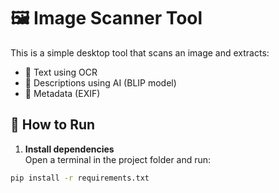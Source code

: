 # 🖼️ Image Scanner Tool

This is a simple desktop tool that scans an image and extracts:
- 📝 Text using OCR
- 📸 Descriptions using AI (BLIP model)
- 📂 Metadata (EXIF)

## 🚀 How to Run

1. **Install dependencies**  
Open a terminal in the project folder and run:
```bash
pip install -r requirements.txt
